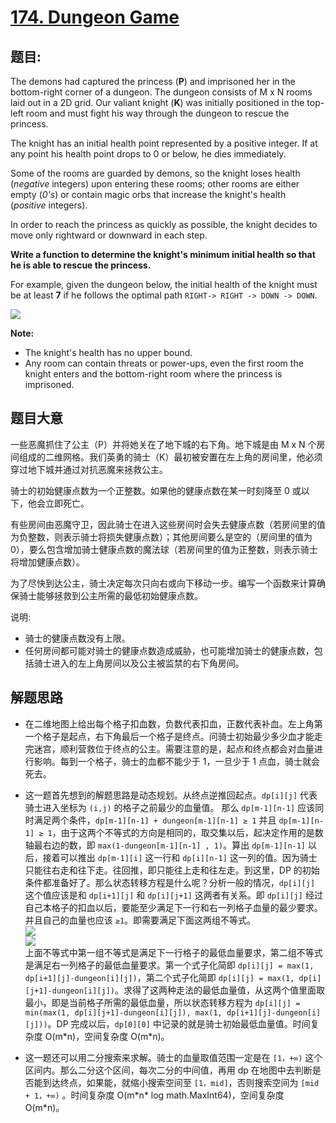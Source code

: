 # [174. Dungeon Game](https://leetcode.com/problems/dungeon-game/)

## 题目:

The demons had captured the princess (**P**) and imprisoned her in the bottom-right corner of a dungeon. The dungeon consists of M x N rooms laid out in a 2D grid. Our valiant knight (**K**) was initially positioned in the top-left room and must fight his way through the dungeon to rescue the princess.

The knight has an initial health point represented by a positive integer. If at any point his health point drops to 0 or below, he dies immediately.

Some of the rooms are guarded by demons, so the knight loses health (*negative* integers) upon entering these rooms; other rooms are either empty (*0's*) or contain magic orbs that increase the knight's health (*positive* integers).

In order to reach the princess as quickly as possible, the knight decides to move only rightward or downward in each step.

**Write a function to determine the knight's minimum initial health so that he is able to rescue the princess.**

For example, given the dungeon below, the initial health of the knight must be at least **7** if he follows the optimal path `RIGHT-> RIGHT -> DOWN -> DOWN`.


![](https://img.halfrost.com/Leetcode/leetcode_174_0.png)

**Note:**

- The knight's health has no upper bound.
- Any room can contain threats or power-ups, even the first room the knight enters and the bottom-right room where the princess is imprisoned.


## 题目大意

一些恶魔抓住了公主（P）并将她关在了地下城的右下角。地下城是由 M x N 个房间组成的二维网格。我们英勇的骑士（K）最初被安置在左上角的房间里，他必须穿过地下城并通过对抗恶魔来拯救公主。

骑士的初始健康点数为一个正整数。如果他的健康点数在某一时刻降至 0 或以下，他会立即死亡。

有些房间由恶魔守卫，因此骑士在进入这些房间时会失去健康点数（若房间里的值为负整数，则表示骑士将损失健康点数）；其他房间要么是空的（房间里的值为 0），要么包含增加骑士健康点数的魔法球（若房间里的值为正整数，则表示骑士将增加健康点数）。

为了尽快到达公主，骑士决定每次只向右或向下移动一步。编写一个函数来计算确保骑士能够拯救到公主所需的最低初始健康点数。

说明:

- 骑士的健康点数没有上限。
- 任何房间都可能对骑士的健康点数造成威胁，也可能增加骑士的健康点数，包括骑士进入的左上角房间以及公主被监禁的右下角房间。

## 解题思路

- 在二维地图上给出每个格子扣血数，负数代表扣血，正数代表补血。左上角第一个格子是起点，右下角最后一个格子是终点。问骑士初始最少多少血才能走完迷宫，顺利营救位于终点的公主。需要注意的是，起点和终点都会对血量进行影响。每到一个格子，骑士的血都不能少于 1，一旦少于 1 点血，骑士就会死去。
- 这一题首先想到的解题思路是动态规划。从终点逆推回起点。`dp[i][j]` 代表骑士进入坐标为 `(i,j)` 的格子之前最少的血量值。 那么 `dp[m-1][n-1]` 应该同时满足两个条件，`dp[m-1][n-1] + dungeon[m-1][n-1] ≥ 1` 并且 `dp[m-1][n-1] ≥ 1`，由于这两个不等式的方向是相同的，取交集以后，起决定作用的是数轴最右边的数，即 `max(1-dungeon[m-1][n-1] , 1)`。算出 `dp[m-1][n-1]` 以后，接着可以推出 `dp[m-1][i]` 这一行和 `dp[i][n-1]` 这一列的值。因为骑士只能往右走和往下走。往回推，即只能往上走和往左走。到这里，DP 的初始条件都准备好了。那么状态转移方程是什么呢？分析一般的情况，`dp[i][j]` 这个值应该是和 `dp[i+1][j]` 和 `dp[i][j+1]` 这两者有关系。即 `dp[i][j]` 经过自己本格子的扣血以后，要能至少满足下一行和右一列格子血量的最少要求。并且自己的血量也应该 `≥1`。即需要满足下面这两组不等式。   
	 ![](https://img.halfrost.com/Leetcode/leetcode_174_1.png)  
	 ![](https://img.halfrost.com/Leetcode/leetcode_174_2.png)    
    上面不等式中第一组不等式是满足下一行格子的最低血量要求，第二组不等式是满足右一列格子的最低血量要求。第一个式子化简即 `dp[i][j] = max(1, dp[i+1][j]-dungeon[i][j])`，第二个式子化简即 `dp[i][j] = max(1, dp[i][j+1]-dungeon[i][j])`。求得了这两种走法的最低血量值，从这两个值里面取最小，即是当前格子所需的最低血量，所以状态转移方程为 `dp[i][j] = min(max(1, dp[i][j+1]-dungeon[i][j]), max(1, dp[i+1][j]-dungeon[i][j]))`。DP 完成以后，`dp[0][0]` 中记录的就是骑士初始最低血量值。时间复杂度 O(m\*n)，空间复杂度 O(m\*n)。

- 这一题还可以用二分搜索来求解。骑士的血量取值范围一定是在 `[1，+∞)` 这个区间内。那么二分这个区间，每次二分的中间值，再用 dp 在地图中去判断是否能到达终点，如果能，就缩小搜索空间至 `[1，mid]`，否则搜索空间为 `[mid + 1，+∞)` 。时间复杂度 O(m\*n\* log math.MaxInt64)，空间复杂度 O(m\*n)。
